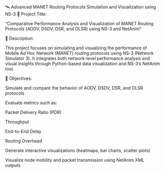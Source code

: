 🛰️ Advanced MANET Routing Protocols Simulation and Visualization using NS-3
🚀 Project Title:

“Comparative Performance Analysis and Visualization of MANET Routing Protocols (AODV, DSDV, DSR, and OLSR) using NS-3 and NetAnim”

📘 Description:

This project focuses on simulating and visualizing the performance of Mobile Ad Hoc Network (MANET) routing protocols using NS-3 (Network Simulator 3).
It integrates both network-level performance analysis and visual insights through Python-based data visualization and NS-3’s NetAnim tool.

🧩 Objectives:

Simulate and compare the behavior of AODV, DSDV, DSR, and OLSR protocols

Evaluate metrics such as:

Packet Delivery Ratio (PDR)

Throughput

End-to-End Delay

Routing Overhead

Generate interactive visualizations (heatmaps, bar charts, scatter plots)

Visualize node mobility and packet transmission using NetAnim XML outputs
